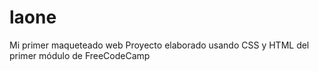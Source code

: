 # laone
Mi primer maqueteado web
Proyecto elaborado usando CSS y HTML del primer módulo de FreeCodeCamp
